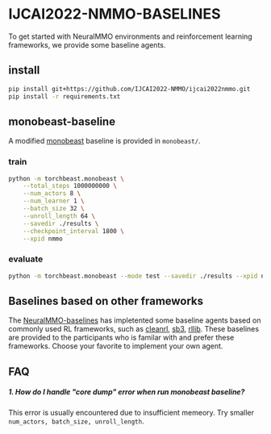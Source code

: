 # IJCAI2022-NMMO-BASELINES
To get started with NeuralMMO environments and reinforcement learning frameworks, we provide some baseline agents.

## install
```bash
pip install git+https://github.com/IJCAI2022-NMMO/ijcai2022nmmo.git
pip install -r requirements.txt
```


## monobeast-baseline
A modified [monobeast](https://github.com/facebookresearch/) baseline is provided in `monobeast/`. 

### train
```bash
python -m torchbeast.monobeast \
    --total_steps 1000000000 \
    --num_actors 8 \
    --num_learner 1 \
    --batch_size 32 \
    --unroll_length 64 \
    --savedir ./results \
    --checkpoint_interval 1800 \
    --xpid nmmo
```

### evaluate
```bash
python -m torchbeast.monobeast --mode test --savedir ./results --xpid nmmo
```


## Baselines based on other frameworks
The [NeuralMMO-baselines](https://github.com/NeuralMMO/baselines) has impletented some baseline agents based on commonly used RL frameworks, such as [cleanrl](https://github.com/vwxyzjn/cleanrl), [sb3](https://github.com/DLR-RM/stable-baselines3), [rllib](https://github.com/ray-project/ray/tree/master/rllib). These baselines are provided to the participants who is familar with and prefer these frameworks. Choose your favorite to implement your own agent.


## FAQ

##### 1. How do I handle "core dump" error when run monobeast baseline?
This error is usually encountered due to insufficient memeory. Try smaller `num_actors, batch_size, unroll_length`.